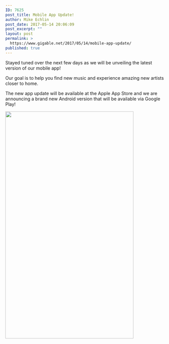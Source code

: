 ```yaml
---
ID: 7625
post_title: Mobile App Update!
author: Mike Echlin
post_date: 2017-05-14 20:06:09
post_excerpt: ""
layout: post
permalink: >
  https://www.gigable.net/2017/05/14/mobile-app-update/
published: true
---
```

Stayed tuned over the next few days as we will be unveiling the latest version of our mobile app!

Our goal is to help you find new music and experience amazing new artists closer to home.

The new app update will be available at the Apple App Store and we are announcing a brand new Android version that will be available via Google Play!

<a href="https://gigable.net/wp-content/uploads/2017/05/File_000-3.png"><img class="alignleft wp-image-7631" src="https://gigable.net/wp-content/uploads/2017/05/File_000-3-576x1024.png" alt="" width="400" height="711" /></a>